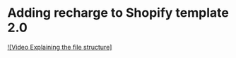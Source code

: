 # Adding recharge to Shopify template 2.0 

[![Video Explaining the file structure]](https://youtu.be/vt5fpE0bzSY)